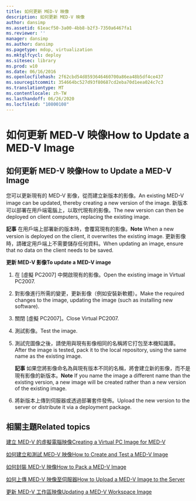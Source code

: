 ```yaml
---
title: 如何更新 MED-V 映像
description: 如何更新 MED-V 映像
author: dansimp
ms.assetid: 61eacf50-3a00-4bb8-b2f3-7350a6467fa1
ms.reviewer: ''
manager: dansimp
ms.author: dansimp
ms.pagetype: mdop, virtualization
ms.mktglfcycl: deploy
ms.sitesec: library
ms.prod: w10
ms.date: 06/16/2016
ms.openlocfilehash: 2f62cbd54d8593646460700a86ea48b5df4ce437
ms.sourcegitcommit: 354664bc527d93f80687cd2eba70d1eea024c7c3
ms.translationtype: MT
ms.contentlocale: zh-TW
ms.lasthandoff: 06/26/2020
ms.locfileid: "10800108"
---
```

# <span data-ttu-id="a0b68-103">如何更新 MED-V 映像</span><span class="sxs-lookup"><span data-stu-id="a0b68-103">How to Update a MED-V Image</span></span>


## <span data-ttu-id="a0b68-104">如何更新 MED-V 映像</span><span class="sxs-lookup"><span data-stu-id="a0b68-104">How to Update a MED-V Image</span></span>


<span data-ttu-id="a0b68-105">您可以更新現有的 MED-V 影像，從而建立新版本的影像。</span><span class="sxs-lookup"><span data-stu-id="a0b68-105">An existing MED-V image can be updated, thereby creating a new version of the image.</span></span> <span data-ttu-id="a0b68-106">新版本可以部署在用戶端電腦上，以取代現有的影像。</span><span class="sxs-lookup"><span data-stu-id="a0b68-106">The new version can then be deployed on client computers, replacing the existing image.</span></span>

<span data-ttu-id="a0b68-107">**記事** 在用戶端上部署新的版本時，會覆寫現有的影像。</span><span class="sxs-lookup"><span data-stu-id="a0b68-107">**Note** When a new version is deployed on the client, it overwrites the existing image.</span></span> <span data-ttu-id="a0b68-108">更新影像時，請確定用戶端上不需要儲存任何資料。</span><span class="sxs-lookup"><span data-stu-id="a0b68-108">When updating an image, ensure that no data on the client needs to be saved.</span></span>

 

**<span data-ttu-id="a0b68-109">更新 MED-V 影像</span><span class="sxs-lookup"><span data-stu-id="a0b68-109">To update a MED-V image</span></span>**

1.  <span data-ttu-id="a0b68-110">在 [虛擬 PC2007] 中開啟現有的影像。</span><span class="sxs-lookup"><span data-stu-id="a0b68-110">Open the existing image in Virtual PC2007.</span></span>

2.  <span data-ttu-id="a0b68-111">對影像進行所需的變更，更新影像（例如安裝新軟體）。</span><span class="sxs-lookup"><span data-stu-id="a0b68-111">Make the required changes to the image, updating the image (such as installing new software).</span></span>

3.  <span data-ttu-id="a0b68-112">關閉 [虛擬 PC2007]。</span><span class="sxs-lookup"><span data-stu-id="a0b68-112">Close Virtual PC2007.</span></span>

4.  <span data-ttu-id="a0b68-113">測試影像。</span><span class="sxs-lookup"><span data-stu-id="a0b68-113">Test the image.</span></span>

5.  <span data-ttu-id="a0b68-114">測試完圖像之後，請使用與現有影像相同的名稱將它打包至本機知識庫。</span><span class="sxs-lookup"><span data-stu-id="a0b68-114">After the image is tested, pack it to the local repository, using the same name as the existing image.</span></span>

    <span data-ttu-id="a0b68-115">**記事** 如果您將影像命名為與現有版本不同的名稱，將會建立新的影像，而不是現有影像的新版本。</span><span class="sxs-lookup"><span data-stu-id="a0b68-115">**Note** If you name the image a different name than the existing version, a new image will be created rather than a new version of the existing image.</span></span>

     

6.  <span data-ttu-id="a0b68-116">將新版本上傳到伺服器或透過部署套件發佈。</span><span class="sxs-lookup"><span data-stu-id="a0b68-116">Upload the new version to the server or distribute it via a deployment package.</span></span>

## <span data-ttu-id="a0b68-117">相關主題</span><span class="sxs-lookup"><span data-stu-id="a0b68-117">Related topics</span></span>


[<span data-ttu-id="a0b68-118">建立 MED-V 的虛擬電腦映像</span><span class="sxs-lookup"><span data-stu-id="a0b68-118">Creating a Virtual PC Image for MED-V</span></span>](creating-a-virtual-pc-image-for-med-v.md)

[<span data-ttu-id="a0b68-119">如何建立和測試 MED-V 映像</span><span class="sxs-lookup"><span data-stu-id="a0b68-119">How to Create and Test a MED-V Image</span></span>](how-to-create-and-test-a-med-v-image.md)

[<span data-ttu-id="a0b68-120">如何封裝 MED-V 映像</span><span class="sxs-lookup"><span data-stu-id="a0b68-120">How to Pack a MED-V Image</span></span>](how-to-pack-a-med-v-image.md)

[<span data-ttu-id="a0b68-121">如何上傳 MED-V 映像至伺服器</span><span class="sxs-lookup"><span data-stu-id="a0b68-121">How to Upload a MED-V Image to the Server</span></span>](how-to-upload-a-med-v-image-to-the-server.md)

[<span data-ttu-id="a0b68-122">更新 MED-V 工作區映像</span><span class="sxs-lookup"><span data-stu-id="a0b68-122">Updating a MED-V Workspace Image</span></span>](updating-a-med-v-workspace-image.md)

 

 





